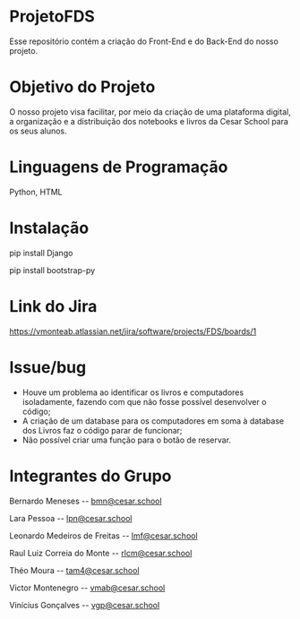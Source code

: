# ProjetoFDS
Esse repositório contém a criação do Front-End e do Back-End do nosso projeto.

# Objetivo do Projeto
O nosso projeto visa facilitar, por meio da criação de uma plataforma digital, a organização e a distribuição dos notebooks e livros da Cesar School para os seus alunos.

# Linguagens de Programação
Python, HTML

# Instalação
pip install Django

pip install bootstrap-py

# Link do Jira
https://vmonteab.atlassian.net/jira/software/projects/FDS/boards/1

# Issue/bug

- Houve um problema ao identificar os livros e computadores isoladamente, fazendo com que não fosse possível desenvolver o código;
- A criação de um database para os computadores em soma à database dos Livros faz o código parar de funcionar;
- Não possível criar uma função para o botão de reservar.

# Integrantes do Grupo
Bernardo Meneses -- bmn@cesar.school

Lara Pessoa -- lpn@cesar.school

Leonardo Medeiros de Freitas -- lmf@cesar.school

Raul Luiz Correia do Monte -- rlcm@cesar.school

Théo Moura -- tam4@cesar.school

Victor Montenegro -- vmab@cesar.school

Vinícius Gonçalves -- vgp@cesar.school


